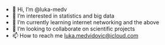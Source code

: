- 👋 Hi, I’m @luka-medv
- 👀 I’m interested in statistics and big data 
- 🌱 I’m currently learning internet networking and the above
- 💞️ I’m looking to collaborate on scientific projects
- 📫 How to reach me luka.medvidovic@icloud.com

<!---
luka-medv/luka-medv is a ✨ special ✨ repository because its `README.md` (this file) appears on your GitHub profile.
You can click the Preview link to take a look at your changes.
--->
